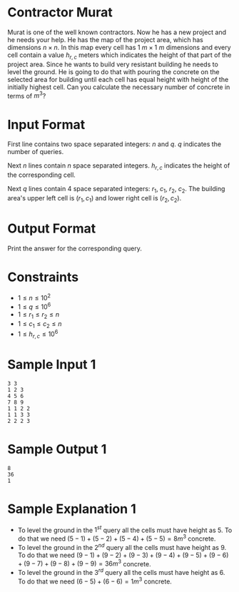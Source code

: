 # Contractor Murat

Murat is one of the well known contractors. Now he has a new project and he needs your help. He has the map of the project area, which has dimensions $n \times n$. In this map every cell has $1\ m \times 1\ m$ dimensions and every cell contain a value $h_{r, c}$ meters which indicates the height of that part of the project area. Since he wants to build very resistant building he needs to level the ground. He is going to do that with pouring the concrete on the selected area for building until each cell has equal height with height of the initially highest cell. Can you calculate the necessary number of concrete in terms of $m^3$?

# Input Format

First line contains two space separated integers: $n$ and $q$. $q$ indicates the number of queries.

Next $n$ lines contain $n$ space separated integers. $h_{r, c}$ indicates the height of the corresponding cell.

Next $q$ lines contain $4$ space separated integers: $r_1$, $c_1$, $r_2$, $c_2$. The building area's upper left cell is $\left(r_1, c_1\right)$ and lower right cell is $\left(r_2, c_2\right)$.

# Output Format

Print the answer for the corresponding query.

# Constraints

- $1 \leq n \leq 10^2$
- $1 \leq q \leq 10^6$
- $1 \leq r_1 \leq r_2 \leq n$
- $1 \leq c_1 \leq c_2 \leq n$
- $1 \leq h_{r, c} \leq 10^6$

# Sample Input 1

```
3 3
1 2 3
4 5 6
7 8 9
1 1 2 2
1 1 3 3
2 2 2 3
```

# Sample Output 1

```
8
36
1
```

# Sample Explanation 1

- To level the ground in the $1^{st}$ query all the cells must have height as $5$. To do that we need $(5 - 1) + (5 - 2) + (5 - 4) + (5 - 5) = 8 m^3$ concrete.
- To level the ground in the $2^{nd}$ query all the cells must have height as $9$. To do that we need $(9 - 1) + (9 - 2) + (9 - 3) + (9 - 4) + (9 - 5) + (9 - 6) + (9 - 7) + (9 - 8) + (9 - 9) = 36 m^3$ concrete.
- To level the ground in the $3^{rd}$ query all the cells must have height as $6$. To do that we need $(6 - 5) + (6 - 6) = 1 m^3$ concrete.
